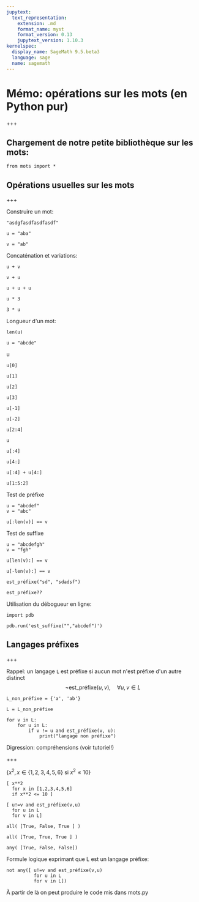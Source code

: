 ```yaml
---
jupytext:
  text_representation:
    extension: .md
    format_name: myst
    format_version: 0.13
    jupytext_version: 1.10.3
kernelspec:
  display_name: SageMath 9.5.beta3
  language: sage
  name: sagemath
---
```


# Mémo: opérations sur les mots (en Python pur)

+++

## Chargement de notre petite bibliothèque sur les mots:

```{code-cell} ipython3
from mots import *
```

## Opérations usuelles sur les mots

+++

Construire un mot:

```{code-cell} ipython3
"asdgfasdfasdfasdf"
```

```{code-cell} ipython3
u = "aba"
```

```{code-cell} ipython3
v = "ab"
```

Concaténation et variations:

```{code-cell} ipython3
u + v
```

```{code-cell} ipython3
v + u
```

```{code-cell} ipython3
u + u + u
```

```{code-cell} ipython3
u * 3
```

```{code-cell} ipython3
3 * u
```

Longueur d'un mot:

```{code-cell} ipython3
len(u)
```

```{code-cell} ipython3
u = "abcde"
```

u

```{code-cell} ipython3
u[0]
```

```{code-cell} ipython3
u[1]
```

```{code-cell} ipython3
u[2]
```

```{code-cell} ipython3
u[3]
```

```{code-cell} ipython3
u[-1]
```

```{code-cell} ipython3
u[-2]
```

```{code-cell} ipython3
u[2:4]
```

```{code-cell} ipython3
u
```

```{code-cell} ipython3
u[:4]
```

```{code-cell} ipython3
u[4:]
```

```{code-cell} ipython3
u[:4] + u[4:]
```

```{code-cell} ipython3
u[1:5:2]
```

Test de préfixe

```{code-cell} ipython3
u = "abcdef"
v = "abc"
```

```{code-cell} ipython3
u[:len(v)] == v
```

Test de suffixe

```{code-cell} ipython3
u = "abcdefgh"
v = "fgh"
```

```{code-cell} ipython3
u[len(v):] == v
```

```{code-cell} ipython3
u[-len(v):] == v
```

```{code-cell} ipython3
est_préfixe("sd", "sdadsf")
```

```{code-cell} ipython3
est_préfixe??
```

Utilisation du débogueur en ligne:

```{code-cell} ipython3
import pdb
```

```{code-cell} ipython3
pdb.run('est_suffixe("","abcdef")')
```

## Langages préfixes

+++

Rappel: un langage `L` est préfixe si aucun mot n'est préfixe d'un autre distinct
$$\neg \text{est_préfixe}(u,v), \quad \forall u, v \in L$$

```{code-cell} ipython3
L_non_préfixe = {'a', 'ab'}
```

```{code-cell} ipython3
L = L_non_préfixe

for v in L:
    for u in L:
        if v != u and est_préfixe(v, u):
            print("langage non préfixe")
```

Digression: compréhensions (voir tutoriel!)

+++

$\{ x^2, x \in \{1,2,3,4,5,6\} \text{ si $x^2\leq 10$}\}$

```{code-cell} ipython3
[ x**2 
  for x in [1,2,3,4,5,6]
  if x**2 <= 10 ]
```

```{code-cell} ipython3
[ u!=v and est_préfixe(v,u)
  for u in L
  for v in L]
```

```{code-cell} ipython3
all( [True, False, True ] )
```

```{code-cell} ipython3
all( [True, True, True ] )
```

```{code-cell} ipython3
any( [True, False, False])
```

Formule logique exprimant que L est un langage préfixe:

```{code-cell} ipython3
not any([ u!=v and est_préfixe(v,u)
          for u in L
          for v in L])
```

À partir de là on peut produire le code mis dans mots.py
